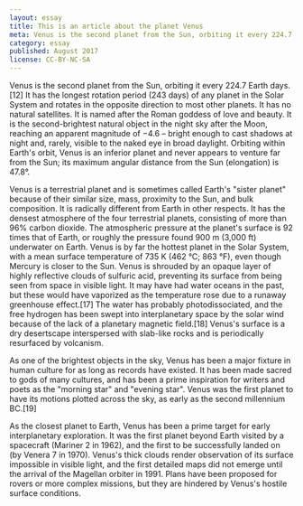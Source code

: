 ```yaml
---
layout: essay
title: This is an article about the planet Venus
meta: Venus is the second planet from the Sun, orbiting it every 224.7 Earth days. It has the longest rotation period (243 days) of any planet in the Solar System and rotates in the opposite direction to most other planets.
category: essay
published: August 2017
license: CC-BY-NC-SA
---
```


Venus is the second planet from the Sun, orbiting it every 224.7 Earth days.[12] It has the longest rotation period (243 days) of any planet in the Solar System and rotates in the opposite direction to most other planets. It has no natural satellites. It is named after the Roman goddess of love and beauty. It is the second-brightest natural object in the night sky after the Moon, reaching an apparent magnitude of −4.6 – bright enough to cast shadows at night and, rarely, visible to the naked eye in broad daylight. Orbiting within Earth's orbit, Venus is an inferior planet and never appears to venture far from the Sun; its maximum angular distance from the Sun (elongation) is 47.8°.

Venus is a terrestrial planet and is sometimes called Earth's "sister planet" because of their similar size, mass, proximity to the Sun, and bulk composition. It is radically different from Earth in other respects. It has the densest atmosphere of the four terrestrial planets, consisting of more than 96% carbon dioxide. The atmospheric pressure at the planet's surface is 92 times that of Earth, or roughly the pressure found 900 m (3,000 ft) underwater on Earth. Venus is by far the hottest planet in the Solar System, with a mean surface temperature of 735 K (462 °C; 863 °F), even though Mercury is closer to the Sun. Venus is shrouded by an opaque layer of highly reflective clouds of sulfuric acid, preventing its surface from being seen from space in visible light. It may have had water oceans in the past, but these would have vaporized as the temperature rose due to a runaway greenhouse effect.[17] The water has probably photodissociated, and the free hydrogen has been swept into interplanetary space by the solar wind because of the lack of a planetary magnetic field.[18] Venus's surface is a dry desertscape interspersed with slab-like rocks and is periodically resurfaced by volcanism.

As one of the brightest objects in the sky, Venus has been a major fixture in human culture for as long as records have existed. It has been made sacred to gods of many cultures, and has been a prime inspiration for writers and poets as the "morning star" and "evening star". Venus was the first planet to have its motions plotted across the sky, as early as the second millennium BC.[19]

As the closest planet to Earth, Venus has been a prime target for early interplanetary exploration. It was the first planet beyond Earth visited by a spacecraft (Mariner 2 in 1962), and the first to be successfully landed on (by Venera 7 in 1970). Venus's thick clouds render observation of its surface impossible in visible light, and the first detailed maps did not emerge until the arrival of the Magellan orbiter in 1991. Plans have been proposed for rovers or more complex missions, but they are hindered by Venus's hostile surface conditions.
